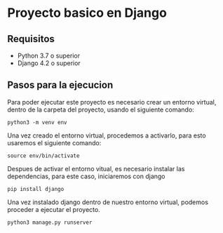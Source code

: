 # Proyecto basico en Django

## Requisitos

- Python 3.7 o superior
- Django 4.2 o superior


## Pasos para la ejecucion

Para poder ejecutar este proyecto es necesario crear un entorno virtual, dentro de la carpeta del proyecto, usando el siguiente comando:

```
python3 -m venv env
```

Una vez creado el entorno virtual, procedemos a activarlo, para esto usaremos el siguiente comando:

```
source env/bin/activate
```

Despues de activar el entorno vitual, es necesario instalar las dependencias, para este caso, iniciaremos con django

```
pip install django
```

Una vez instalado django dentro de nuestro entorno virtual, podemos proceder a ejecutar el proyecto.


```
python3 manage.py runserver
```


